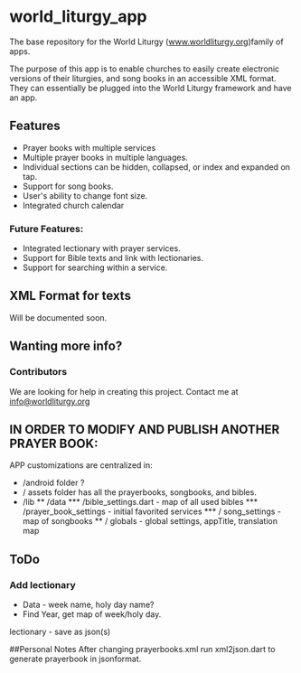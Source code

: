 # world_liturgy_app

The base repository for the World Liturgy (www.worldliturgy.org)family of apps.

The purpose of this app is to enable churches to easily create electronic versions of their liturgies, and song books in an accessible XML format. They can essentially be plugged into the World Liturgy framework and have an app.


## Features
* Prayer books with multiple services
* Multiple prayer books in multiple languages.
* Individual sections can be hidden, collapsed, or index and expanded on tap.
* Support for song books.
* User's ability to change font size.
* Integrated church calendar

### Future Features:
* Integrated lectionary with prayer services.
* Support for Bible texts and link with lectionaries.
* Support for searching within a service.


## XML Format for texts
Will be documented soon.

## Wanting more info?

### Contributors
We are looking for help in creating this project. Contact me at info@worldliturgy.org


## IN ORDER TO MODIFY AND PUBLISH ANOTHER PRAYER BOOK:
APP customizations are centralized in:
* /android folder ?
* / assets folder has all the prayerbooks, songbooks, and bibles.
* /lib
** /data 
*** /bible_settings.dart - map of all used bibles
*** /prayer_book_settings - initial favorited services
*** / song_settings - map of songbooks
** / globals  - global settings, appTitle, translation map




## ToDo


### Add lectionary
* Data - week name, holy day name?
* Find Year, get map of week/holy day.

lectionary - save as json(s)



##Personal Notes
After changing prayerbooks.xml run xml2json.dart to generate prayerbook in jsonformat.